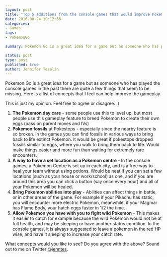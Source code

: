 ```yaml
---
layout: post
title: "Top 5 additions from the console games that would improve Pokemon Go"
date: 2016-08-24 10:12:56
categories:
- Games
tags:
- PokemonGo

summary: Pokemon Go is a great idea for a game but as someone who has played the console games in the past there are quite a few things that seem to be missing. Here is a list of concepts that can help improve the gameplay.

status: post
type: post
published: true
author: Jennifer Tesolin
---
```


Pokemon Go is a great idea for a game but as someone who has played the console games in the past there are quite a few things that seem to be missing. Here is a list of concepts that I feel can help improve the gameplay. <!--more-->

This is just my opinion. Feel free to agree or disagree. :)

1. **The Pokemon day care** - some people use this to level up, but most people use this gameplay feature to breed Pokemon to create their own eggs (pass on parent moves and IVs)
2. **Pokemon fossils** at Pokestops - especially since the nearby feature is so broken. in the games you can find fossils in various ways to bring back to life extinct Pokemon. It would be great if pokestops dropped fossils similar to eggs, where you walk to bring them back to life. Would make things easier and more fun than waiting for extremely rare encounters. 
3. **A way to have a set location as a Pokemon centre** - In the console games, a Pokemon Centre is set up in each city, and is a free way to heal your team without using potions. Would be neat if you can set a few locations (such as your house or work/school) as one, and if you are around this area you can click a button (say once every hour) and all of your Pokemon will be healed.
4. **Bring Pokemon abilities into play** - Abilities can affect things in battle, or in other areas of the game. For example if your Pikachu has static, you will encounter more electric Pokemon, meanwhile, if your Magmar has Flame Body, your hatch eggs faster in 1/2 the time.
5. **Allow Pokemon you have with you to fight wild Pokemon** -  This makes it easier to catch for example because the wild Pokemon would not be at full health, and may be sleeping or have another status condition.  In the console games, it is always suggested to leave a pokemon in the red HP wise, and have it sleeping to increase your catch rate.

What concepts would you like to see? Do you agree with the above? Sound out to me on Twitter <a href="https://twitter.com/jenntes" rel="nofollow" target="_blank">@jenntes</a>.